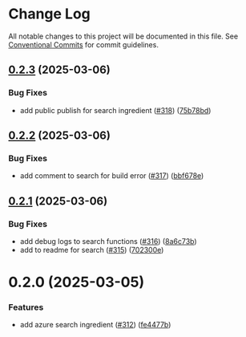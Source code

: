 # Change Log

All notable changes to this project will be documented in this file.
See [Conventional Commits](https://conventionalcommits.org) for commit guidelines.

## [0.2.3](https://github.com/HomecareHomebase/azure-bake/compare/@azbake/ingredient-search@0.2.2...@azbake/ingredient-search@0.2.3) (2025-03-06)


### Bug Fixes

* add public publish for search ingredient ([#318](https://github.com/HomecareHomebase/azure-bake/issues/318)) ([75b78bd](https://github.com/HomecareHomebase/azure-bake/commit/75b78bdc34ad46c40cd23d229a7b657e0ee69044))





## [0.2.2](https://github.com/HomecareHomebase/azure-bake/compare/@azbake/ingredient-search@0.2.1...@azbake/ingredient-search@0.2.2) (2025-03-06)


### Bug Fixes

* add comment to search for build error ([#317](https://github.com/HomecareHomebase/azure-bake/issues/317)) ([bbf678e](https://github.com/HomecareHomebase/azure-bake/commit/bbf678e6538d9fc7ebfe206acf70e5641cd3818c))





## [0.2.1](https://github.com/HomecareHomebase/azure-bake/compare/@azbake/ingredient-search@0.2.0...@azbake/ingredient-search@0.2.1) (2025-03-06)


### Bug Fixes

* add debug logs to search functions ([#316](https://github.com/HomecareHomebase/azure-bake/issues/316)) ([8a6c73b](https://github.com/HomecareHomebase/azure-bake/commit/8a6c73b16e2f986416fc7082f4bb047c0453b3e3))
* add to readme for  search ([#315](https://github.com/HomecareHomebase/azure-bake/issues/315)) ([702300e](https://github.com/HomecareHomebase/azure-bake/commit/702300eef898d5a8ded52b81de380d5674e455ab))





# 0.2.0 (2025-03-05)


### Features

* add azure search ingredient ([#312](https://github.com/HomecareHomebase/azure-bake/issues/312)) ([fe4477b](https://github.com/HomecareHomebase/azure-bake/commit/fe4477b9d8f77d0aa7ca5e650cb1556560bb9cec))
